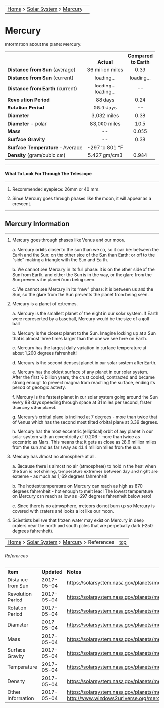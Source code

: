 <script src="../../js/whatsup.js"></script>
<script src="../../js/utils.js"></script>
<script type="text/javascript">
	var objectName ="Mercury"
	var objectDesc ="Closest Planet to the Sun"
	var objectImage="mercury.jpg"
</script>
<script type="text/javascript">
	setInterval(function(){
		fetch("../data.json")
			.then(function(response) {
				return response.json();
			})
			.then(function(data) {
				var d=new Date();
				var v=interpolate(data.Mercury.sun_distance,d.valueOf()/1000);
				document.getElementById("dist_sun").innerText=au_to_mi(v).numberFormat(3)+' miles';
				document.getElementById("dist_sun_au").innerText=v.numberFormat(3);
				var v=interpolate(data.Mercury.earth_distance,d.valueOf()/1000);
				document.getElementById("dist_earth").innerText=au_to_mi(v).numberFormat(3)+' miles';
				document.getElementById("dist_earth_light").innerText=au_to_ls(v).timeFormat()+' light-time';
			})
			.catch(function(error) {
				console.log('error: '+error);
			});
		}, 1000);
</script>

|                                                                                           |                        |
| :---------------------------------------------------------------------------------------- | ---------------------: |
| [Home](/notes/#object-notes) > [Solar System](/notes/#solar-system) > [Mercury](#mercury) | <div id=whatsup></div> |

# Mercury

Information about the planet Mercury.

|                                   |                                         |                                          |
| --------------------------------- | :-------------------------------------: | :--------------------------------------: |
|                                   |             <br/>**Actual**             |        **Compared<br/>to Earth**         |
| **Distance from Sun** (average)   |            36 million miles             |                   0.39                   |
| **Distance from Sun** (current)   |  <span id="dist_sun">loading...</span>  | <span id="dist_sun_au">loading...</span> |
| **Distance from Earth** (current) | <span id="dist_earth">loading...</span><br /><span id="dist_earth_light">loading...</span> |                    --                    |
| **Revolution Period**             |                 88 days                 |                   0.24                   |
| **Rotation Period**               |                58.6 days                |                    --                    |
| **Diameter**                      |               3,032 miles               |                   0.38                   |
| **Diameter** - polar              |              83,000 miles               |                   10.5                   |
| **Mass**                          |                   --                    |                  0.055                   |
| **Surface Gravity**               |                   --                    |                   0.38                   |
| **Surface Temperature** – Average |           -297 to 801 &deg;F            |                                          |
| **Density** (gram/cubic cm)       |              5.427 gm/cm3               |                  0.984                   |

---

#### What To Look For Through The Telescope

---

1. Recommended eyepiece: 26mm or 40 mm.

2. Since Mercury goes through phases like the moon, it will appear as a crescent.

---

## Mercury Information

---

1. Mercury goes through phases like Venus and our moon.

   a. Mercury orbits closer to the sun than we do, so it can be: between the Earth and the Sun; on the other side of the Sun than Earth; or off to the “side” making a triangle with the Sun and Earth.

   b. We cannot see Mercury in its full phase: it is on the other side of the Sun from Earth, and either the Sun is in the way, or the glare from the Sun prevents the planet from being seen.

   c. We cannot see Mercury in its “new” phase: it is between us and the Sun, so the glare from the Sun prevents the planet from being seen.

2. Mercury is a planet of extremes.

   a. Mercury is the smallest planet of the eight in our solar system. If Earth were represented by a baseball, Mercury would be the size of a golf ball.

   b. Mercury is the closest planet to the Sun. Imagine looking up at a Sun that is almost three times larger than the one we see here on Earth.

   c. Mercury has the largest daily variation in surface temperature at about 1,200 degrees fahrenheit!

   d. Mercury is the second densest planet in our solar system after Earth.

   e. Mercury has the oldest surface of any planet in our solar system. After the first ½ billion years, the crust cooled, contracted and became strong enough to prevent magma from reaching the surface, ending its period of geologic activity.

   f. Mercury is the fastest planet in our solar system going around the Sun every 88 days speeding through space at 31 miles per second, faster than any other planet.

   g. Mercury’s orbital plane is inclined at 7 degrees - more than twice that of Venus which has the second most tilted orbital plane at 3.39 degrees.

   h. Mercury has the most eccentric (elliptical) orbit of any planet in our solar system with an eccentricity of 0.206 - more than twice as eccentric as Mars. This means that it gets as close as 28.6 million miles from the sun and as far away as 43.4 million miles from the sun.

3. Mercury has almost no atmosphere at all.

   a. Because there is almost no air (atmosphere) to hold in the heat when the Sun is not shining, temperature extremes between day and night are extreme - as much as 1,169 degrees fahrenheit!

   b. The hottest temperature on Mercury can reach as high as 870 degrees fahrenheit - hot enough to melt lead! The lowest temperature on Mercury can reach as low as -297 degrees fahrenheit below zero!

   c. Since there is no atmosphere, meteors do not burn up so Mercury is covered with craters and looks a lot like our moon.

4. Scientists believe that frozen water may exist on Mercury in deep craters near the north and south poles that are perpetually dark (-250 degrees fahrenheit).

|                                                                                                        |                 |
| :----------------------------------------------------------------------------------------------------- | --------------: |
| [Home](/notes/#object-notes) > [Solar System](/notes/#solar-system) > [Mercury](#mercury) > References | [top](#mercury) |

###### References

|                   |             |                                                                                                                 |
| ----------------- | ----------- | --------------------------------------------------------------------------------------------------------------- |
| **Item**          | **Updated** | **Notes**                                                                                                       |
| Distance from Sun | 2017-05-04  | <https://solarsystem.nasa.gov/planets/mercury/facts>                                                            |
| Revolution Period | 2017-05-04  | <https://solarsystem.nasa.gov/planets/mercury/facts>                                                            |
| Rotation Period   | 2017-05-04  | <https://solarsystem.nasa.gov/planets/mercury/facts>                                                            |
| Diameter          | 2017-05-04  | <https://solarsystem.nasa.gov/planets/mercury/facts>                                                            |
| Mass              | 2017-05-04  | <https://solarsystem.nasa.gov/planets/mercury/facts>                                                            |
| Surface Gravity   | 2017-05-04  | <https://solarsystem.nasa.gov/planets/mercury/facts>                                                            |
| Temperature       | 2017-05-04  | <https://solarsystem.nasa.gov/planets/mercury/facts>                                                            |
| Density           | 2017-05-04  | <https://solarsystem.nasa.gov/planets/mercury/facts>                                                            |
| Other Information | 2017-05-04  | <https://solarsystem.nasa.gov/planets/mercury/facts><br/><http://www.windows2universe.org/mercury/mercury.html> |
